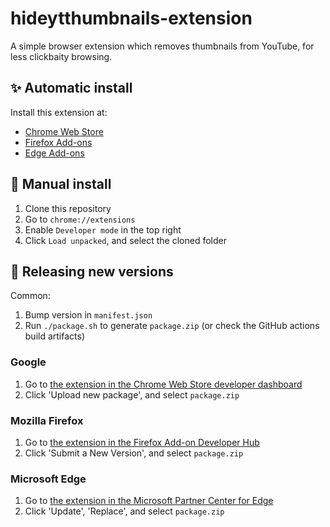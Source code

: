 # hideytthumbnails-extension

A simple browser extension which removes thumbnails from YouTube, for less clickbaity browsing.

## ✨ Automatic install

Install this extension at:
- [Chrome Web Store](https://chrome.google.com/webstore/detail/hide-youtube-thumbnails/phmcfcbljjdlomoipaffekhgfnpndbef)
- [Firefox Add-ons](https://addons.mozilla.org/en-GB/firefox/addon/hide-youtube-thumbnails/)
- [Edge Add-ons](https://microsoftedge.microsoft.com/addons/detail/hide-youtube-thumbnails/ocgbpppgeepjkmpeahegapfmiefdjcdk)

## 👷 Manual install

1. Clone this repository
2. Go to `chrome://extensions`
3. Enable `Developer mode` in the top right
4. Click `Load unpacked`, and select the cloned folder

## 🚀 Releasing new versions

Common: 

1. Bump version in `manifest.json`
2. Run `./package.sh` to generate `package.zip` (or check the GitHub actions build artifacts)

### Google

1. Go to [the extension in the Chrome Web Store developer dashboard](https://chrome.google.com/webstore/devconsole/6c72c8b9-8c99-4353-8a18-109703f24c82/phmcfcbljjdlomoipaffekhgfnpndbef/edit/package)
2. Click 'Upload new package', and select `package.zip`

### Mozilla Firefox

1. Go to [the extension in the Firefox Add-on Developer Hub](https://addons.mozilla.org/en-GB/developers/addon/hide-youtube-thumbnails/versions/submit/)
2. Click 'Submit a New Version', and select `package.zip`

### Microsoft Edge

1. Go to [the extension in the Microsoft Partner Center for Edge](https://partner.microsoft.com/en-us/dashboard/microsoftedge/d245c788-c342-4166-bd7e-a5f3d9c32ff1/packages/dashboard)
2. Click 'Update', 'Replace', and select `package.zip`
